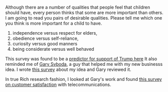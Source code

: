 Although there are a number of qualities that people feel that children should have, every person thinks that
some are more important than others. I am going to read you pairs of desirable qualities. Please tell me which
one you think is more important for a child to have.

1. independence versus respect for elders, 
2. obedience versus self-reliance, 
3. curiosity versus good manners
4. being considerate versus well behaved

This survey was found to be a [predictor for support of Trump here](http://www.vox.com/2016/3/1/11127424/trump-authoritarianism) It also reminded me of [Gary Svboda](http://adventusresearch.com/), a guy that helped me with my new businesss idea. I wrote [this survey](https://rhildred.github.io/courses/COMP-CO858/ExerbusSurvey+-+GS+Comments+-+Feb+9+11.docx) about my idea and Gary reviewed it.

In true Rich research fashion, I looked at Gary's work and found [this survey on customer satisfaction](https://rhildred.github.io/courses/COMP-CO858/satisfaction+and+mobile+bahrtien.pdf
) with telecommunications.
